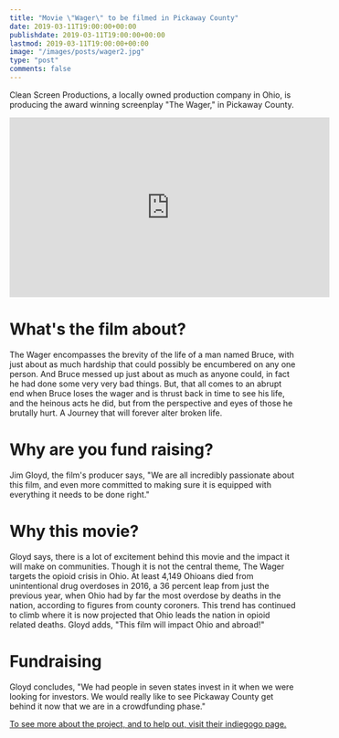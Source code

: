 ```yaml
---
title: "Movie \"Wager\" to be filmed in Pickaway County"
date: 2019-03-11T19:00:00+00:00
publishdate: 2019-03-11T19:00:00+00:00
lastmod: 2019-03-11T19:00:00+00:00
image: "/images/posts/wager2.jpg"
type: "post"
comments: false
---
```

Clean Screen Productions, a locally owned production company in Ohio, is producing the award winning screenplay "The Wager," in Pickaway County.

<iframe width="560" height="315" src="https://www.youtube.com/embed/PONEUNXWOcs" frameborder="0" allow="accelerometer; autoplay; encrypted-media; gyroscope; picture-in-picture" allowfullscreen></iframe>

# What's the film about?
The Wager encompasses the brevity of the life of a man named Bruce, with just about as much hardship that could possibly be encumbered on any one person. And Bruce messed up just about as much as anyone could, in fact he had done some very very bad things. But, that all comes to an abrupt end when Bruce loses the wager and is thrust back in time to see his life, and the heinous acts he did,  but from the perspective and eyes of those he brutally hurt. A Journey that will forever alter broken life.

# Why are you fund raising?
Jim Gloyd, the film's producer says, "We are all incredibly passionate about this film, and even more committed to making sure it is equipped with everything it needs to be done right."

# Why this movie?
Gloyd says, there is a lot of excitement behind this movie and the impact it will make on communities. Though it is not the central theme, The Wager targets the opioid crisis in Ohio. At least 4,149 Ohioans died from unintentional drug overdoses in 2016, a 36 percent leap from just the previous year, when Ohio had by far the most overdose by deaths in the nation, according to figures from county coroners. This trend has continued to climb where it is now projected that Ohio leads the nation in opioid related deaths. Gloyd adds, "This film will impact Ohio and abroad!"

# Fundraising
Gloyd concludes, "We had people in seven states invest in it when we were looking for investors. We would really like to see Pickaway County get behind it now that we are in a crowdfunding phase."

[To see more about the project, and to help out, visit their indiegogo page.](https://www.indiegogo.com/projects/the-wager#/)
